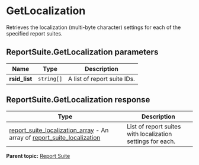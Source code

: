 # GetLocalization

Retrieves the localization (multi-byte character) settings for each of the specified report suites.

## ReportSuite.GetLocalization parameters

|Name|Type|Description|
|----|----|-----------|
| **rsid_list** | `string[]` |A list of report suite IDs.|

## ReportSuite.GetLocalization response

|Type|Description|
|----|-----------|
| [report_suite_localization_array](../../data_types/r_report_suite_localization_array.md#) - An array of [report_suite_localization](../../data_types/r_report_suite_localization.md#) |List of report suites with localization settings for each.|

**Parent topic:** [Report Suite](../../methods/report_suite/r_methods_reportsuite.md)

